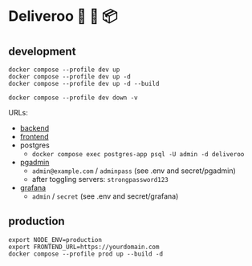 # Deliveroo 🚚 🚛 📦

## development

    docker compose --profile dev up
    docker compose --profile dev up -d
    docker compose --profile dev up -d --build

    docker compose --profile dev down -v

URLs:
- [backend](http://localhost:3000)
- [frontend](http://localhost:4200)
- postgres
  - `docker compose exec postgres-app psql -U admin -d deliveroo`
- [pgadmin](http://localhost:5050)
  - `admin@example.com` / `adminpass` (see .env and secret/pgadmin)
  - after toggling servers: `strongpassword123`
- [grafana](http://localhost:3001)
  - `admin` / `secret` (see .env and secret/grafana)

## production

    export NODE_ENV=production
    export FRONTEND_URL=https://yourdomain.com
    docker compose --profile prod up --build -d
